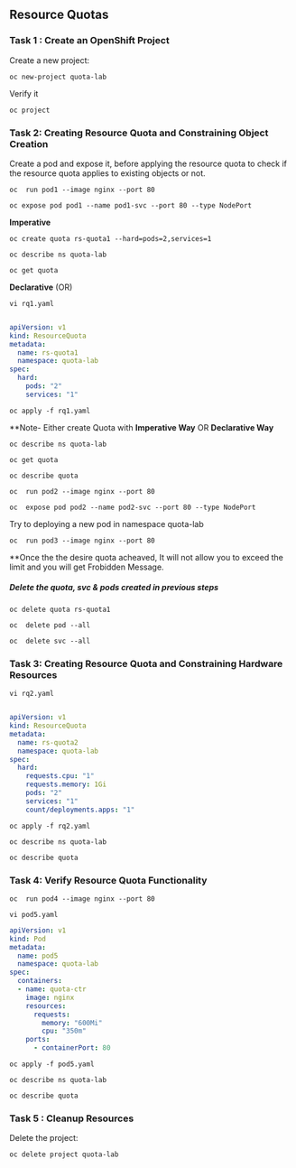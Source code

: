 ## Resource Quotas

### Task 1 : Create an OpenShift Project

Create a new project:

```
oc new-project quota-lab
```
Verify it
```
oc project

```

### Task 2: Creating Resource Quota and Constraining Object Creation

Create a pod and expose it, before applying the resource quota to check if the resource quota applies to existing objects or not.
```
oc  run pod1 --image nginx --port 80
```
```
oc expose pod pod1 --name pod1-svc --port 80 --type NodePort 
```


**Imperative**
```
oc create quota rs-quota1 --hard=pods=2,services=1
```
```
oc describe ns quota-lab
```
```
oc get quota 
```
**Declarative** (OR)
```
vi rq1.yaml
```
```yaml

apiVersion: v1
kind: ResourceQuota
metadata:
  name: rs-quota1
  namespace: quota-lab
spec:
  hard:
    pods: "2"
    services: "1"

```
```
oc apply -f rq1.yaml
```
**Note- Either create Quota with **Imperative Way** OR **Declarative Way**
```
oc describe ns quota-lab
```
```
oc get quota 
```
```
oc describe quota 
```
```
oc  run pod2 --image nginx --port 80
```
```
oc  expose pod pod2 --name pod2-svc --port 80 --type NodePort 
```
Try to deploying a new pod in namespace quota-lab
```
oc  run pod3 --image nginx --port 80
```
**Once the the desire quota acheaved, It will not allow you to exceed the limit and you will get Frobidden Message.
##### Delete the quota, svc & pods created in previous steps
```
oc delete quota rs-quota1 
```
```
oc  delete pod --all
```
```
oc  delete svc --all
```

### Task 3: Creating Resource Quota and Constraining Hardware Resources

```
vi rq2.yaml
```
```yaml

apiVersion: v1
kind: ResourceQuota
metadata:
  name: rs-quota2
  namespace: quota-lab
spec:
  hard:
    requests.cpu: "1"
    requests.memory: 1Gi
    pods: "2"
    services: "1"
    count/deployments.apps: "1"
```
```
oc apply -f rq2.yaml
```
```
oc describe ns quota-lab
```
```
oc describe quota 
```
### Task 4: Verify Resource Quota Functionality
```
oc  run pod4 --image nginx --port 80
```
```
vi pod5.yaml
```
```yaml
apiVersion: v1
kind: Pod
metadata:
  name: pod5
  namespace: quota-lab
spec:
  containers:
  - name: quota-ctr
    image: nginx
    resources:
      requests:
        memory: "600Mi"
        cpu: "350m"
    ports:
      - containerPort: 80
```
```	  
oc apply -f pod5.yaml
```
```
oc describe ns quota-lab
```
```
oc describe quota 
```
### Task 5 : Cleanup Resources

Delete the project:
```
oc delete project quota-lab
```

